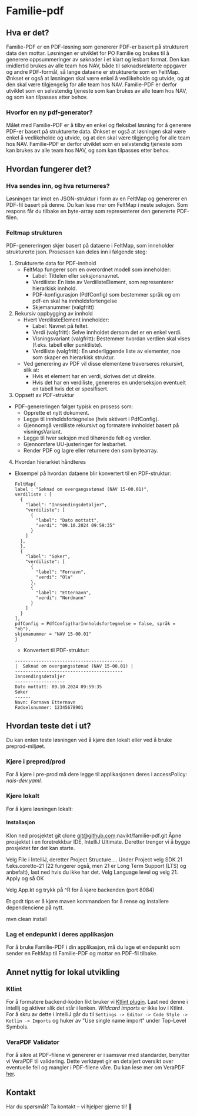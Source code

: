 # Familie-pdf

## Hva er det?

Familie-PDF er en PDF-løsning som genererer PDF-er basert på strukturert data den mottar.
Løsningen er utviklet for PO Familie og brukes til å generere oppsummeringer av søknader i et klart og lesbart format.
Den kan imidlertid brukes av alle team hos NAV, både til søknadsrelaterte oppgaver og andre PDF-formål, så lange dataene
er strukturerte som en FeltMap. Ønkset er også at løsningen skal være enkel å vedlikeholde og utvide, og at den skal være tilgjengelig for alle team hos NAV. Familie-PDF er derfor utviklet som en selvstendig tjeneste som kan brukes av alle team hos NAV, og som kan tilpasses etter behov.


### Hvorfor en ny pdf-generator?
Målet med Familie-PDF er å tilby en enkel og fleksibel løsning for å generere PDF-er basert på strukturerte data. Ønkset er også at løsningen skal være enkel å vedlikeholde og utvide, og at den skal være tilgjengelig for alle team hos NAV. Familie-PDF er derfor utviklet som en selvstendig tjeneste som kan brukes av alle team hos NAV, og som kan tilpasses etter behov.


## Hvordan fungerer det?

### Hva sendes inn, og hva returneres?
Løsningen tar imot en JSON-struktur i form av en FeltMap og genererer en PDF-fil basert på denne. Du kan lese mer om FeltMap i neste seksjon. Som respons får du tilbake en byte-array som representerer den genererte PDF-filen.

### Feltmap strukturen
PDF-genereringen skjer basert på dataene i FeltMap, som inneholder strukturerte json. Prosessen kan deles inn i følgende
steg:

1. Strukturerte data for PDF-innhold
    - FeltMap fungerer som en overordnet modell som inneholder:
        - Label: Tittelen eller seksjonsnavnet.
        - Verdiliste: En liste av VerdilisteElement, som representerer hierarkisk innhold.
        - PDF-konfigurasjon (PdfConfig) som bestemmer språk og om pdf-en skal ha innholdsfortengelse
        - Skjemanummer (valgfritt)
2. Rekursiv oppbygging av innhold
   - Hvert VerdilisteElement inneholder:
     - Label: Navnet på feltet. 
     - Verdi (valgfritt): Selve innholdet dersom det er en enkel verdi. 
     - Visningsvariant (valgfritt): Bestemmer hvordan verdien skal vises (f.eks. tabell eller punktliste). 
     - Verdiliste (valgfritt): En underliggende liste av elementer, noe som skaper en hierarkisk struktur. 
   - Ved generering av PDF vil disse elementene traverseres rekursivt, slik at:
     - Hvis et element har en verdi, skrives det ut direkte. 
     - Hvis det har en verdiliste, genereres en underseksjon eventuelt en tabell hvis det er spesifisert.
3. Oppsett av PDF-struktur
- PDF-genereringen følger typisk en prosess som:
  - Opprette et nytt dokument. 
  - Legge til innholdsfortegnelse (hvis aktivert i PdfConfig). 
  - Gjennomgå verdiliste rekursivt og formatere innholdet basert på visningsVariant. 
  - Legge til hver seksjon med tilhørende felt og verdier. 
  - Gjennomføre UU-justeringer for lesbarhet. 
  - Render PDF og lagre eller returnere den som bytearray.
4. Hvordan hierarkiet håndteres
- Eksempel på hvordan dataene blir konvertert til en PDF-struktur:

  ```
  FeltMap{
  label : "Søknad om overgangsstønad (NAV 15-00.01)",
  verdiliste : [
    {
      "label": "Innsendingsdetaljer",
      "verdiliste": [
        {
          "label": "Dato mottatt",
          "verdi": "09.10.2024 09:59:35"
        }
      ]
    },
    },
    {
      "label": "Søker",
      "verdiliste": [
        {
          "label": "Fornavn",
          "verdi": "Ola"
        },
        {
          "label": "Etternavn",
          "verdi": "Nordmann"
        }
      ]
    }
  ],
  pdfConfig = PdfConfig(harInnholdsfortegnelse = false, språk = "nb"),
  skjemanummer = "NAV 15-00.01"
  }
  ```
  - Konvertert til PDF-struktur:
  ```
  -----------------------------------------
  |  Søknad om overgangsstønad (NAV 15-00.01) |
  -----------------------------------------
  Innsendingsdetaljer
  -------------------
  Dato mottatt: 09.10.2024 09:59:35
  Søker
  ------
  Navn: Fornavn Etternavn
  Fødselsnummer: 12345678901
  ```

## Hvordan teste det i ut?
Du kan enten teste løsningen ved å kjøre den lokalt eller ved å bruke preprod-miljøet. 

### Kjøre i preprod/prod

For å kjøre i pre-prod må dere legge til applikasjonen deres i accessPolicy:
_nais-dev.yaml._

### Kjøre lokalt
For å kjøre løsningen lokalt: 

#### Installasjon
Klon ned prosjektet
git clone git@github.com:navikt/familie-pdf.git
Åpne prosjektet i en foretrekkbar IDE, IntelliJ Ultimate. Deretter trenger vi å bygge prosjektet før det kan starte.

Velg File i IntelliJ, deretter Project Structure.... Under Project velg SDK 21 f.eks.coretto-21 (22 fungerer også, men 21 er Long Term Support (LTS) og anbefalt), last ned hvis du ikke har det. Velg Language level og velg 21. Apply og så OK

Velg App.kt og trykk på ^R for å kjøre backenden (port 8084)

Et godt tips er å kjøre maven kommandoen for å rense og installere dependenciene på nytt.

mvn clean install

### Lag et endepunkt i deres applikasjon
For å bruke Familie-PDF i din applikasjon, må du lage et endepunkt som sender en FeltMap til Familie-PDF og mottar en PDF-fil tilbake.


## Annet nyttig for lokal utvikling

### Ktlint

For å formatere backend-koden likt bruker vi [Ktlint plugin](https://plugins.jetbrains.com/plugin/15057-ktlint). Last
ned denne i intellij og aktiver slik det står i lenken.
_Wildcard imports_ er ikke lov i Ktlint. For å skru av dette i IntelliJ går du
til `Settings -> Editor -> Code Style -> Kotlin -> Imports` og huker av "Use single name import" under Top-Level
Symbols.

### VeraPDF Validator

For å sikre at PDF-filene vi genererer er i samsvar med standarder, benytter vi VeraPDF til validering. Dette verktøyet
gir en detaljert oversikt over eventuelle feil og mangler i PDF-filene våre. Du kan lese mer om
VeraPDF [her](https://verapdf.org/).

## Kontakt
Har du spørsmål? Ta kontakt – vi hjelper gjerne til! 🚀
